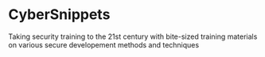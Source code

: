 # CyberSnippets
Taking security training to the 21st century with bite-sized training materials on various secure developement methods and techniques
